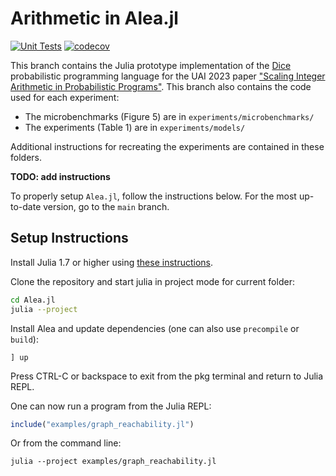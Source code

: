 
# Arithmetic in Alea.jl

[![Unit Tests](https://github.com/Juice-jl/Dice.jl/workflows/Unit%20Tests/badge.svg)](https://github.com/Juice-jl/Dice.jl/actions?query=workflow%3A%22Unit+Tests%22+branch%3Amain)  [![codecov](https://codecov.io/gh/Tractables/Dice.jl/branch/main/graph/badge.svg)](https://codecov.io/gh/Tractables/Dice.jl)

This branch contains the Julia prototype implementation of the [Dice](https://github.com/SHoltzen/dice) probabilistic programming language for the UAI 2023 paper  ["Scaling Integer Arithmetic in Probabilistic Programs"](https://arxiv.org/abs/2307.13837). This branch also contains the code used for each experiment:

* The microbenchmarks (Figure 5) are in `experiments/microbenchmarks/`
* The experiments (Table 1) are in `experiments/models/`

Additional instructions for recreating the experiments are contained in these folders.

 **TODO: add instructions**

 To properly setup `Alea.jl`,  follow the instructions below. For the most up-to-date version, go to the `main` branch.  

## Setup Instructions

Install Julia 1.7 or higher using [these instructions](https://julialang.org/downloads/platform/).

Clone the repository and start julia in project mode for current folder:
```bash
cd Alea.jl
julia --project
```

Install Alea and update dependencies (one can also use `precompile` or `build`):

```
] up
```

Press CTRL-C or backspace to exit from the pkg terminal and return to Julia REPL.

One can now run a program from the Julia REPL:
```julia
include("examples/graph_reachability.jl")
```

Or from the command line:
```
julia --project examples/graph_reachability.jl
```
